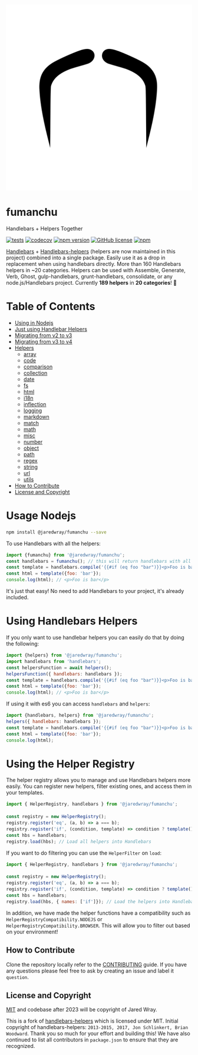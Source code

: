 ![Fumanchu](site/logo.svg "Fumanchu")


# fumanchu
Handlebars + Helpers Together

[![tests](https://github.com/jaredwray/fumanchu/actions/workflows/tests.yaml/badge.svg)](https://github.com/jaredwray/fumanchu/actions/workflows/tests.yaml)
[![codecov](https://codecov.io/gh/jaredwray/fumanchu/graph/badge.svg?token=gtYw78huva)](https://codecov.io/gh/jaredwray/fumanchu)
[![npm version](https://img.shields.io/npm/v/@jaredwray/fumanchu.svg)](https://npmjs.com/package/@jaredwray/fumanchu)
[![GitHub license](https://img.shields.io/github/license/jaredwray/fumanchu)](https://github.com/jaredwray/fumanchu/blob/master/LICENSE)
[![npm](https://img.shields.io/npm/dm/@jaredwray/fumanchu)](https://npmjs.com/package/@jaredwray/fumanchu)

[Handlebars](https://github.com/handlebars-lang/handlebars.js) + [Handlebars-helpers](https://github.com/helpers/handlebars-helpers) (helpers are now maintained in this project) combined into a single package. Easily use it as a drop in replacement when using handlebars directly. More than 160 Handlebars helpers in ~20 categories. Helpers can be used with Assemble, Generate, Verb, Ghost, gulp-handlebars, grunt-handlebars, consolidate, or any node.js/Handlebars project. Currently **189 helpers** in **20 categories**! 🎉

# Table of Contents
* [Using in Nodejs](#using-in-nodejs)
* [Just using Handlebar Helpers](#using-handlebars-helpers)
* [Migrating from v2 to v3](https://fumanchu.org/docs/v2-to-v3/)
* [Migrating from v3 to v4](https://fumanchu.org/docs/v3-to-v4/)
* [Helpers](https://fumanchu.org/docs/)
  * [array](https://fumanchu.org/docs/array/)
  * [code](https://fumanchu.org/docs/code/)
  * [comparison](https://fumanchu.org/docs/comparison/)
  * [collection](https://fumanchu.org/docs/collection/)
  * [date](https://fumanchu.org/docs/date/)
  * [fs](https://fumanchu.org/docs/fs/)
  * [html](https://fumanchu.org/docs/html/)
  * [i18n](https://fumanchu.org/docs/i18n/)
  * [inflection](https://fumanchu.org/docs/inflection/)
  * [logging](https://github.com/jonathas/logging-helpers)
  * [markdown](https://fumanchu.org/docs/markdown/)
  * [match](https://fumanchu.org/docs/match/)
  * [math](https://fumanchu.org/docs/math/)
  * [misc](https://fumanchu.org/docs/misc/)
  * [number](https://fumanchu.org/docs/number/)
  * [object](https://fumanchu.org/docs/object/)
  * [path](https://fumanchu.org/docs/path/)
  * [regex](https://fumanchu.org/docs/regex/)
  * [string](https://fumanchu.org/docs/string/)
  * [url](https://fumanchu.org/docs/url/)
  * [utils](https://fumanchu.org/docs/utils/)
* [How to Contribute](#how-to-contribute)
* [License and Copyright](#license-and-copyright)

# Usage Nodejs

```bash
npm install @jaredwray/fumanchu --save
```

To use Handlebars with all the helpers:

```javascript
import {fumanchu} from '@jaredwray/fumanchu';
const handlebars = fumanchu(); // this will return handlebars with all the helpers
const template = handlebars.compile('{{#if (eq foo "bar")}}<p>Foo is bar</p>{{/if}}');
const html = template({foo: 'bar'});
console.log(html); // <p>Foo is bar</p>
```

It's just that easy! No need to add Handlebars to your project, it's already included.

# Using Handlebars Helpers

If you only want to use handlebar helpers you can easily do that by doing the following:

```javascript
import {helpers} from '@jaredwray/fumanchu';
import handlebars from 'handlebars';
const helpersFunction = await helpers();
helpersFunction({ handlebars: handlebars });
const template = handlebars.compile('{{#if (eq foo "bar")}}<p>Foo is bar</p>{{/if}}');
const html = template({foo: 'bar'});
console.log(html); // <p>Foo is bar</p>
```

If using it with es6 you can access `handlebars` and `helpers`:

```javascript
import {handlebars, helpers} from '@jaredwray/fumanchu';
helpers({ handlebars: handlebars });
const template = handlebars.compile('{{#if (eq foo "bar")}}<p>Foo is bar</p>{{/if}}');
const html = template({foo: 'bar'});
console.log(html);
```

# Using the Helper Registry

The helper registry allows you to manage and use Handlebars helpers more easily. You can register new helpers, filter existing ones, and access them in your templates.

```js
import { HelperRegistry, handlebars } from '@jaredwray/fumanchu';

const registry = new HelperRegistry();
registry.register('eq', (a, b) => a === b);
registry.register('if', (condition, template) => condition ? template() : '');
const hbs = handlebars;
registry.load(hbs); // Load all helpers into Handlebars
```

If you want to do filtering you can use the `HelperFilter` on `load`:

```js
import { HelperRegistry, handlebars } from '@jaredwray/fumanchu';

const registry = new HelperRegistry();
registry.register('eq', (a, b) => a === b);
registry.register('if', (condition, template) => condition ? template() : '');
const hbs = handlebars;
registry.load(hbs, { names: ['if']}); // Load the helpers into Handlebars
```

In addition, we have made the helper functions have a compatibility such as `HelperRegistryCompatibility.NODEJS` or `HelperRegistryCompatibility.BROWSER`. This will allow you to filter out based on your environment!

## How to Contribute
Clone the repository locally refer to the [CONTRIBUTING](CONTRIBUTING.md) guide. If you have any questions please feel free to ask by creating an issue and label it `question`.

## License and Copyright
[MIT](LICENSE) and codebase after 2023 will be copyright of Jared Wray.

This is a fork of [handlebars-helpers]() which is licensed under MIT. Initial copyright of handlebars-helpers: `2013-2015, 2017, Jon Schlinkert, Brian Woodward`. Thank you so much for your effort and building this! We have also continued to list all contributors in `package.json` to ensure that they are recognized.
